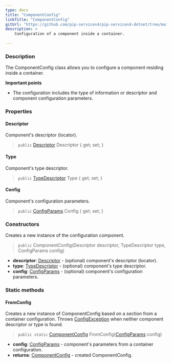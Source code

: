 ```yaml
---
type: docs
title: "ComponentConfig"
linkTitle: "ComponentConfig"
gitUrl: "https://github.com/pip-services4/pip-services4-dotnet/tree/main/pip-services4-container-dotnet"
description: >
    Configuration of a component inside a container.
   
---
```


### Description

The ComponentConfig class allows you to configure a component residing inside a container.

**Important points**

- The configuration includes the type of information or descriptor and component configuration parameters.

### Properties

#### Descriptor
Component's descriptor (locator).
> `public` [Descriptor](../../../components/refer/descriptor)  Descriptor { get; set; }

#### Type
Component's type descriptor.
> `public` [TypeDescriptor](../../../commons/reflect/type_descriptor) Type { get; set; }

#### Config
Component's configuration parameters.
> `public` [ConfigParams](../../../components/config/config_params) Config { get; set; }


### Constructors
Creates a new instance of the configuration component.

> `public` ComponentConfig(Descriptor descriptor, TypeDescriptor type, ConfigParams config)

- **descriptor**: [Descriptor](../../../components/refer/descriptor) - (optional) component's descriptor (locator).
- **type**: [TypeDescriptor](../../../commons/reflect/type_descriptor) - (optional) component's type descriptor.
- **config**: [ConfigParams](../../../components/config/config_params) - (optional) component's configuration parameters.

### Static methods

#### FromConfig
Creates a new instance of ComponentConfig based on a section from a container configuration.
Throws [ConfigException](../../../commons/errors/config_exception) when neither component descriptor or type is found.

> `public static` [ComponentConfig]() FromConfig([ConfigParams](../../../components/config/config_params) config)

- **config**: [ConfigParams](../../../components/config/config_params) - component's parameters from a container configuration.
- **returns**: [ComponentConfig]() - created ComponentConfig.

